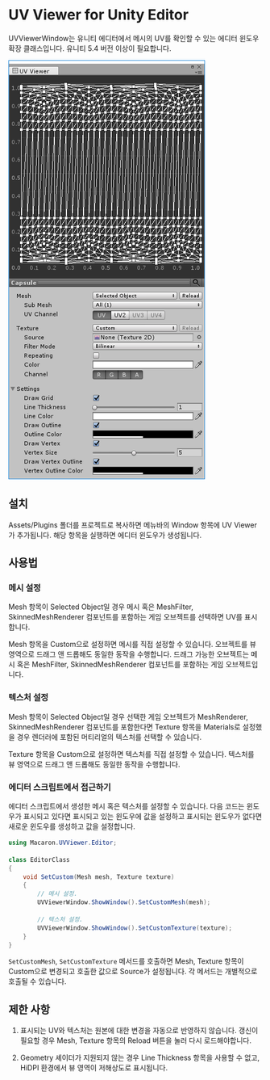 # UV Viewer for Unity Editor
UVViewerWindow는 유니티 에디터에서 메시의 UV를 확인할 수 있는 에디터 윈도우 확장 클래스입니다. 유니티 5.4 버전 이상이 필요합니다.

![](ScreenShot.png)

## 설치
Assets/Plugins 폴더를 프로젝트로 복사하면 메뉴바의 Window 항목에 UV Viewer가 추가됩니다. 해당 항목을 실행하면 에디터 윈도우가 생성됩니다.

## 사용법
### 메시 설정
Mesh 항목이 Selected Object일 경우 메시 혹은 MeshFilter, SkinnedMeshRenderer 컴포넌트를 포함하는 게임 오브젝트를 선택하면 UV를 표시합니다.

Mesh 항목을 Custom으로 설정하면 메시를 직접 설정할 수 있습니다. 오브젝트를 뷰 영역으로 드래그 앤 드롭해도 동일한 동작을 수행합니다. 드래그 가능한 오브젝트는 메시 혹은 MeshFilter, SkinnedMeshRenderer 컴포넌트를 포함하는 게임 오브젝트입니다.

### 텍스처 설정
Mesh 항목이 Selected Object일 경우 선택한 게임 오브젝트가 MeshRenderer, SkinnedMeshRenderer 컴포넌트를 포함한다면 Texture 항목을 Materials로 설정했을 경우 렌더러에 포함된 머티리얼의 텍스처를 선택할 수 있습니다.

Texture 항목을 Custom으로 설정하면 텍스처를 직접 설정할 수 있습니다. 텍스처를 뷰 영역으로 드래그 앤 드롭해도 동일한 동작을 수행합니다.

### 에디터 스크립트에서 접근하기
에디터 스크립트에서 생성한 메시 혹은 텍스처를 설정할 수 있습니다. 다음 코드는 윈도우가 표시되고 있다면 표시되고 있는 윈도우에 값을 설정하고 표시되는 윈도우가 없다면 새로운 윈도우를 생성하고 값을 설정합니다.

```csharp
using Macaron.UVViewer.Editor;

class EditorClass
{
    void SetCustom(Mesh mesh, Texture texture)
    {
        // 메시 설정.
        UVViewerWindow.ShowWindow().SetCustomMesh(mesh);

        // 텍스처 설정.
        UVViewerWindow.ShowWindow().SetCustomTexture(texture);
    }
}
```

`SetCustomMesh`, `SetCustomTexture` 메서드를 호출하면 Mesh, Texture 항목이 Custom으로 변경되고 호출한 값으로 Source가 설정됩니다. 각 메서드는 개별적으로 호출될 수 있습니다.

## 제한 사항
1. 표시되는 UV와 텍스처는 원본에 대한 변경을 자동으로 반영하지 않습니다. 갱신이 필요할 경우 Mesh, Texture 항목의 Reload 버튼을 눌러 다시 로드해야합니다.

2. Geometry 셰이더가 지원되지 않는 경우 Line Thickness 항목을 사용할 수 없고, HiDPI 환경에서 뷰 영역이 저해상도로 표시됩니다.
